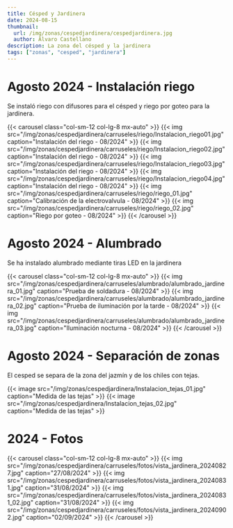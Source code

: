 ```yaml
---
title: Césped y Jardinera
date: 2024-08-15
thumbnail:
  url: /img/zonas/cespedjardinera/cespedjardinera.jpg
  author: Álvaro Castellano
description: La zona del césped y la jardinera
tags: ["zonas", "cesped", "jardinera"]
---
```


# Agosto 2024 - Instalación riego

Se instaló riego con difusores para el césped y riego por goteo para la jardinera.

{{< carousel class="col-sm-12 col-lg-8 mx-auto" >}}
{{< img src="/img/zonas/cespedjardinera/carruseles/riego/Instalacion_riego01.jpg" caption="Instalación del riego - 08/2024" >}}
{{< img src="/img/zonas/cespedjardinera/carruseles/riego/Instalacion_riego02.jpg" caption="Instalación del riego - 08/2024" >}}
{{< img src="/img/zonas/cespedjardinera/carruseles/riego/Instalacion_riego03.jpg" caption="Instalación del riego - 08/2024" >}}
{{< img src="/img/zonas/cespedjardinera/carruseles/riego/Instalacion_riego04.jpg" caption="Instalación del riego - 08/2024" >}}
{{< img src="/img/zonas/cespedjardinera/carruseles/riego/riego_01.jpg" caption="Calibración de la electrovalvula - 08/2024" >}}
{{< img src="/img/zonas/cespedjardinera/carruseles/riego/riego_02.jpg" caption="Riego por goteo - 08/2024" >}}
{{< /carousel >}}

# Agosto 2024 - Alumbrado

Se ha instalado alumbrado mediante tiras LED en la jardinera

{{< carousel class="col-sm-12 col-lg-8 mx-auto" >}}
{{< img src="/img/zonas/cespedjardinera/carruseles/alumbrado/alumbrado_jardinera_01.jpg" caption="Prueba de soldadura - 08/2024" >}}
{{< img src="/img/zonas/cespedjardinera/carruseles/alumbrado/alumbrado_jardinera_02.jpg" caption="Prueba de iluminación por la tarde - 08/2024" >}}
{{< img src="/img/zonas/cespedjardinera/carruseles/alumbrado/alumbrado_jardinera_03.jpg" caption="Iluminación nocturna - 08/2024" >}}
{{< /carousel >}}

# Agosto 2024 - Separación de zonas

El cesped se separa de la zona del jazmín y de los chiles con tejas.

{{< image src="/img/zonas/cespedjardinera/Instalacion_tejas_01.jpg" caption="Medida de las tejas" >}}
{{< image src="/img/zonas/cespedjardinera/Instalacion_tejas_02.jpg" caption="Medida de las tejas" >}}

# 2024 - Fotos

{{< carousel class="col-sm-12 col-lg-8 mx-auto" >}}
{{< img src="/img/zonas/cespedjardinera/carruseles/fotos/vista_jardinera_20240827.jpg" caption="27/08/2024" >}}
{{< img src="/img/zonas/cespedjardinera/carruseles/fotos/vista_jardinera_20240831.jpg" caption="31/08/2024" >}}
{{< img src="/img/zonas/cespedjardinera/carruseles/fotos/vista_jardinera_20240831_02.jpg" caption="31/08/2024" >}}
{{< img src="/img/zonas/cespedjardinera/carruseles/fotos/vista_jardinera_20240902.jpg" caption="02/09/2024" >}}
{{< /carousel >}}
